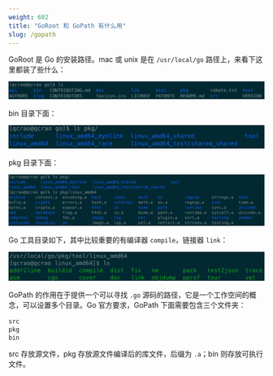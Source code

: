 ```yaml
---
weight: 602
title: "GoRoot 和 GoPath 有什么用"
slug: /gopath
---
```


GoRoot 是  Go 的安装路径。mac 或 unix 是在 `/usr/local/go` 路径上，来看下这里都装了些什么：

![/usr/local/go](./assets/1.png)

bin 目录下面：

![bin](./assets/2.png)

pkg 目录下面：

![pkg](./assets/3.png)

Go 工具目录如下，其中比较重要的有编译器 `compile`，链接器 `link`：

![pkg/tool](./assets/4.png)

GoPath 的作用在于提供一个可以寻找 `.go` 源码的路径，它是一个工作空间的概念，可以设置多个目录。Go 官方要求，GoPath 下面需要包含三个文件夹：

```shell
src
pkg
bin
```

src 存放源文件，pkg 存放源文件编译后的库文件，后缀为 `.a`；bin 则存放可执行文件。